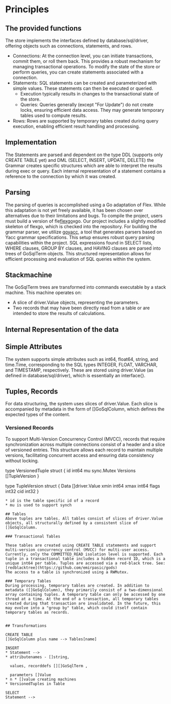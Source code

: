 # Principles

## The provided functions 
The store implements the interfaces defined by database/sql/driver, offering objects such as connections, statements, and rows.

* Connections: At the connection level, you can initiate transactions, commit them, or roll them back. This provides a robust mechanism for managing transactional operations. To modify the state of the store or perform queries, you can create statements associated with a connection.
* Statements: SQL statements can be created and parameterized with simple values. These statements can then be executed or queried. 
   * Execution typically results in changes to the transactional state of the store. 
   * Queries: Queries generally (except "For Update") do not create locks, ensuring efficient data access. They may generate temporary tables used to compute results.
* Rows: Rows are supported by temporary tables created during query execution, enabling efficient result handling and processing.

## Implementation

The Statements are parsed and dependent on the type DDL (supports only CREATE TABLE yet) and DML (SELECT, INSERT, UPDATE, DELETE) the Grammar creates specific structures which are able to interpret the results during exec or query. Each internal representation of a statement contains a reference to the connection by which it was created. 

 

## Parsing
The parsing of queries is accomplished using a Go adaptation of Flex. While this adaptation is not yet freely available, it has been chosen over alternatives due to their limitations and bugs. To compile the project, users must build a version of fle[flexgo](https://github.com/pebbe/flexgo)xgo. Our project includes a slightly modified skeleton of flexgo, which is checked into the repository. For building the grammar parser, we utilize [goyacc](https://pkg.go.dev/modernc.org/goyacc?utm_source=godoc), a tool that generates parsers based on Yacc grammar specifications. This setup ensures robust query parsing capabilities within the project.
SQL expressions found in SELECT lists, WHERE clauses, GROUP BY clauses, and HAVING clauses are parsed into trees of GoSqlTerm objects. This structured representation allows for efficient processing and evaluation of SQL queries within the system.

## Stackmachine
The GoSqlTerm trees are transformed into commands executable by a stack machine. This machine operates on:
* A slice of driver.Value objects, representing the parameters.
* Two records that may have been directly read from a table or are intended to store the results of calculations.


## Internal Representation of the data  

## Simple Attributes
The system supports simple attributes such as int64, float64, string, and time.Time, corresponding to the SQL types INTEGER, FLOAT, VARCHAR, and TIMESTAMP, respectively. These are stored using driver.Value (as defined in database/sql/driver), which is essentially an interface{}.

## Tuples, Records
For data structuring, the system uses slices of driver.Value. Each slice is accompanied by metadata in the form of []GoSqlColumn, which defines the expected types of the content.

### Versioned Records
To support Multi-Version Concurrency Control (MVCC), records that require synchronization across multiple connections consist of a header and a slice of versioned entries. This structure allows each record to maintain multiple versions, facilitating concurrent access and ensuring data consistency without locking.

  
type VersionedTuple struct {
	id       int64
	mu       sync.Mutex
	Versions []TupleVersion
}

type TupleVersion struct {
	Data  []driver.Value
	xmin  int64
	xmax  int64
	flags int32
	cid   int32
}
```
* id is the table specific id of a record
* mu is used to support synch

## Tables
Above tuples are tables. All tables consist of slices of driver.Value objects, all structurally defined by a consistent slice of []GoSqlColumn.

### Transactional Tables

These tables are created using CREATE TABLE statements and support multi-version concurrency control (MVCC) for multi-user access. Currently, only the COMMITTED_READ isolation level is supported. Each tuple in a transactional table includes a hidden record ID, which is a unique int64 per table. Tuples are accessed via a red-black tree. See: [redblacktree](https://github.com/emirpasic/gods)
The access to a table is synchronized using a RWMutex. 

### Temporary Tables
During processing, temporary tables are created. In addition to metadata ([]GoSqlColumn), they primarily consist of a two-dimensional array containing tuples. A temporary table can only be accessed by one thread at a time. At the end of a transaction, all temporary tables created during that transaction are invalidated. In the future, this may evolve into a "group by" table, which could itself contain temporary tables as records.

 
## Transformations

CREATE TABLE
[]GoSqlColumn plus name --> Tables[name]

INSERT
* Statement -->
* attributenames - []string,

  values, recorddefs [][]GoSqlTerm ,

  parameters []Value 
* n * []value creating machines  
* VersionedTuples in Table

SELECT
Statement -->